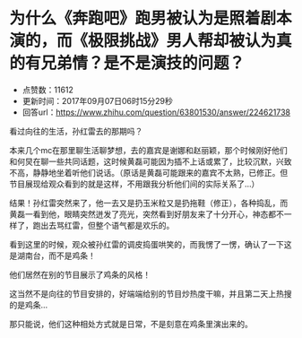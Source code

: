 # 为什么《奔跑吧》跑男被认为是照着剧本演的，而《极限挑战》男人帮却被认为真的有兄弟情？是不是演技的问题？
- 点赞数：11612
- 更新时间：2017年09月07日06时15分29秒
- 回答url：https://www.zhihu.com/question/63801530/answer/224621738
<body>
 <p data-pid="rm5TY97e">看过向往的生活，孙红雷去的那期吗？</p>
 <p data-pid="o6kdKgZi">本来几个mc在那里聊生活聊梦想，去的嘉宾是谢娜和赵丽颖，那个时候刚好他们和何炅在聊一些共同话题，这时候黄磊可能因为插不上话或累了，比较沉默，兴致不高，静静地坐着听他们说话。（原话是黄磊可能跟来的嘉宾不太熟，已修正。但节目展现给观众看到的就是这样，不用跟我分析他们间的实际关系了…）</p>
 <p data-pid="sSvVTdPA">结果！孙红雷突然来了，他一去又是扔玉米粒又是扔拖鞋（修正），各种捣乱，而黄磊一看到他，眼睛突然迸发了亮光，突然看到好朋友来了十分开心，神态都不一样了，跑出去骂红雷，但整个语气都是欢乐的。</p>
 <p data-pid="SoQ3Rnm8">看到这里的时候，观众被孙红雷的调皮捣蛋哄笑的，而我愣了一愣，确认了一下这是湖南台，而不是鸡条！</p>
 <p data-pid="O7-E-3N2">他们居然在别的节目展示了鸡条的风格！</p>
 <p data-pid="-cP0z8ef">这当然不是向往的节目安排的，好端端给别的节目炒热度干嘛，并且第二天上热搜的是鸡条…</p>
 <p data-pid="zwLqH55F">那只能说，他们这种相处方式就是日常，不是刻意在鸡条里演出来的。</p>
</body>